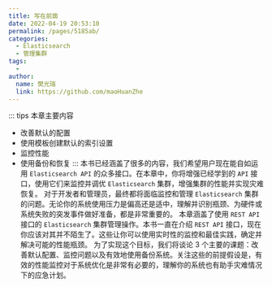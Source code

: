 ```yaml
---
title: 写在前面
date: 2022-04-19 20:53:10
permalink: /pages/5185ab/
categories:
  - Elasticsearch
  - 管理集群
tags:
  - 
author: 
  name: 樊光瑞
  link: https://github.com/maoHuanZhe
---
```

::: tips 本章主要内容
- 改善默认的配置
- 使用模板创建默认的索引设置
- 监控性能
- 使用备份和恢复
:::
本书已经涵盖了很多的内容，我们希望用户现在能自如运用 `Elasticsearch API` 的众多接口。在本章中，你将增强已经学到的 `API` 接口，使用它们来监控并调优 `Elasticsearch` 集群，增强集群的性能并实现灾难恢复。
对于开发者和管理员，最终都将面临监控和管理 `Elasticsearch` 集群的问题。无论你的系统使用压力是偏高还是适中，理解并识别瓶颈、为硬件或系统失败的突发事件做好准备，都是非常重要的。
本章涵盖了使用 `REST API` 接口的 `Elasticsearch` 集群管理操作。本书一直在介绍 `REST API` 接口，现在你应该对其并不陌生了。这些让你可以使用实时性的监控和最佳实践，确定并解决可能的性能瓶颈。
为了实现这个目标，我们将谈论 3 个主要的课题：改善默认配置、监控问题以及有效地使用备份系统。关注这些的前提假设是，有效的性能监控对于系统优化是非常有必要的，理解你的系统也有助手灾难情况下的应急计划。